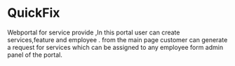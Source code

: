 # QuickFix
Webportal for service provide ,In this portal user can create services,feature and employee . from the main page customer can generate a request for services which can be assigned to any employee form admin panel of the  portal.
